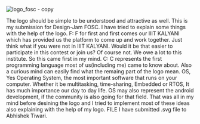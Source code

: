 ![logo_fosc - copy](https://user-images.githubusercontent.com/32957008/40359794-9329d3be-5de1-11e8-900c-f213c04be5ec.png)

The logo should be simple to be understood and attractive as well.
This is my submission for Design-Jam FOSC.
I have tried to explain some things with the help of the logo.
F: F for first and first comes our IIIT KALYANI which has provided us the platform to come up and work together.
Just think what if you were not in IIIT KALYANI. Would it be that easier to participate in this contest or join us?
Of course not. We owe a lot to this institute. So this came first in my mind.
C: C represents the first programming language most of us(including me) came to know about.
Also a curious mind can easily find what the remaing part of the logo mean.
OS, Yes Operating System, the most important software that runs on your computer.
Whether it be multitasking, time-sharing, Embedded or RTOS, It has much importance our day to day life.
OS may also represent the android development, if the community is also going for that field.
That was all in my mind before desining the logo and I tried to implement most of these ideas also explaining with
the help of my logo.
FILE
I have submitted .svg file to Abhishek Tiwari.
